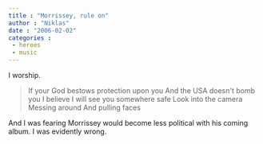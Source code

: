 ```yaml
---
title : "Morrissey, rule on"
author : "Niklas"
date : "2006-02-02"
categories : 
 - heroes
 - music
---
```


I worship.

> If your God bestows protection upon you And the USA doesn't bomb you I believe I will see you somewhere safe Look into the camera Messing around And pulling faces

And I was fearing Morrissey would become less political with his coming album. I was evidently wrong.
